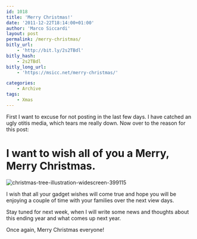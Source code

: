 ```yaml
---
id: 1018
title: 'Merry Christmas!'
date: '2011-12-22T18:14:00+01:00'
author: 'Marco Siccardi'
layout: post
permalink: /merry-christmas/
bitly_url:
    - 'http://bit.ly/2s2TBdl'
bitly_hash:
    - 2s2TBdl
bitly_long_url:
    - 'https://msicc.net/merry-christmas/'

categories:
    - Archive
tags:
    - Xmas
---
```


First I want to excuse for not posting in the last few days. I have catched an ugly otitis media, which tears me really down. Now over to the reason for this post:

# I want to wish all of you a Merry, Merry Christmas.

![christmas-tree-illustration-widescreen-399115](/assets/img/2011/12/christmas-tree-illustration-widescreen-399115.jpg "christmas-tree-illustration-widescreen-399115")

I wish that all your gadget wishes will come true and hope you will be enjoying a couple of time with your families over the next view days.

Stay tuned for next week, when I will write some news and thoughts about this ending year and what comes up next year.

Once again, Merry Christmas everyone!